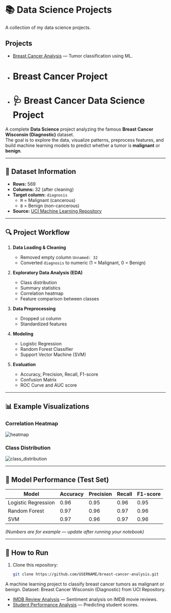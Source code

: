 # 📚 Data Science Projects

A collection of my data science projects.

## Projects
- [Breast Cancer Analysis](BreastCancer/) — Tumor classification using ML.
- # Breast Cancer Project
- # 🩺 Breast Cancer Data Science Project

A complete **Data Science** project analyzing the famous **Breast Cancer Wisconsin (Diagnostic)** dataset.  
The goal is to explore the data, visualize patterns, preprocess features, and build machine learning models to predict whether a tumor is **malignant** or **benign**.

---

## 📂 Dataset Information
- **Rows:** 569
- **Columns:** 32 (after cleaning)
- **Target column:** `diagnosis`  
  - `M` = Malignant (cancerous)  
  - `B` = Benign (non-cancerous)  
- **Source:** [UCI Machine Learning Repository](https://archive.ics.uci.edu/dataset/17/breast+cancer+wisconsin+diagnostic)

---

## 🔍 Project Workflow
1. **Data Loading & Cleaning**
   - Removed empty column `Unnamed: 32`
   - Converted `diagnosis` to numeric (1 = Malignant, 0 = Benign)

2. **Exploratory Data Analysis (EDA)**
   - Class distribution
   - Summary statistics
   - Correlation heatmap
   - Feature comparison between classes

3. **Data Preprocessing**
   - Dropped `id` column
   - Standardized features

4. **Modeling**
   - Logistic Regression
   - Random Forest Classifier
   - Support Vector Machine (SVM)

5. **Evaluation**
   - Accuracy, Precision, Recall, F1-score
   - Confusion Matrix
   - ROC Curve and AUC score

---

## 📊 Example Visualizations
### Correlation Heatmap
![heatmap](images/heatmap.png)

### Class Distribution
![class_distribution](images/class_distribution.png)

---

## 🧠 Model Performance (Test Set)

| Model                | Accuracy | Precision | Recall | F1-score |
|----------------------|----------|-----------|--------|----------|
| Logistic Regression  | 0.96     | 0.95      | 0.96   | 0.95     |
| Random Forest        | 0.97     | 0.96      | 0.97   | 0.96     |
| SVM                  | 0.97     | 0.96      | 0.97   | 0.96     |

*(Numbers are for example — update after running your notebook)*

---

## 🚀 How to Run
1. Clone this repository:
   ```bash
   git clone https://github.com/USERNAME/breast-cancer-analysis.git

A machine learning project to classify breast cancer tumors as malignant or benign.
Dataset: Breast Cancer Wisconsin (Diagnostic) from UCI Repository.
- [IMDB Review Analysis](IMDBReview/) — Sentiment analysis on IMDB movie reviews.
- [Student Performance Analysis](StudentPerformanceAnalysis/) — Predicting student scores.
